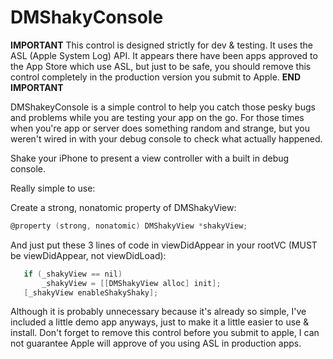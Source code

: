 DMShakyConsole
==============
**IMPORTANT**
This control is designed strictly for dev & testing.  It uses the ASL (Apple System Log) API.  It appears there have been apps approved to the App Store which use ASL, but just to be safe, you should remove this control completely in the production version you submit to Apple.
**END IMPORTANT**

DMShakeyConsole is a simple control to help you catch those pesky bugs and problems while you are testing your app on the go.  For those times when you're app or server does something random and strange, but you weren't wired in with your debug console to check what actually happened.

Shake your iPhone to present a view controller with a built in debug console.

Really simple to use:

Create a strong, nonatomic property of DMShakyView: 
`````objective-c
@property (strong, nonatomic) DMShakyView *shakyView;
`````

And just put these 3 lines of code in viewDidAppear in your rootVC (MUST be viewDidAppear, not viewDidLoad):
`````objective-c
   if (_shakyView == nil)
       _shakyView = [[DMShakyView alloc] init];
   [_shakyView enableShakyShaky];
`````  
  

Although it is probably unnecessary because it's already so simple, I've included a little demo app anyways, just to make it a little easier to use & install.
Don't forget to remove this control before you submit to apple, I can not guarantee Apple will approve of you using ASL in production apps.
